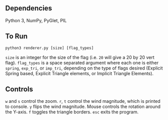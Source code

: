 ## Dependencies

Python 3, NumPy, PyGlet, PIL

## To Run

`python3 renderer.py [size] [flag_types]`

`size` is an integer for the size of the flag (i.e. `20` will give a 20 by 20 vert flag). `flag_types` is a space separated argument where each one is either `spring`, `exp_tri`, or `imp_tri`, depending on the type of flags desired (Explicit Spring based, Explicit Triangle elements, or Implicit Triangle Elements).

## Controls

`w` and `s` control the zoom. `r`, `t` control the wind magnitude, which is printed to console. `y` flips the wind magnitude. Mouse controls the rotation around the Y-axis. `f` toggles the triangle borders. `esc` exits the program.
